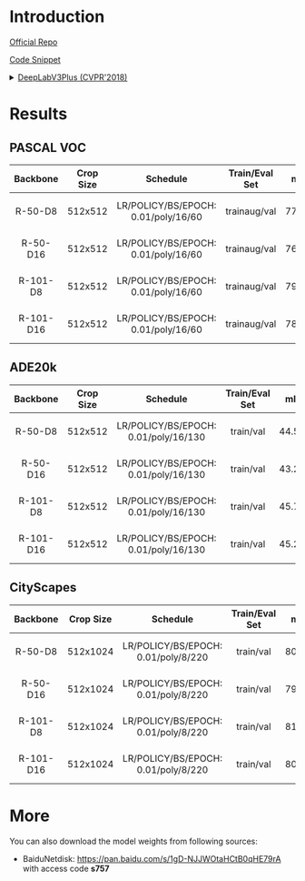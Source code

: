 # Introduction

<a href="https://github.com/tensorflow/models/tree/master/research/deeplab">Official Repo</a>

<a href="https://github.com/SegmentationBLWX/sssegmentation/tree/main/ssseg/modules/models/deeplabv3plus">Code Snippet</a>

<details>
<summary align="left"><a href="https://arxiv.org/pdf/1802.02611.pdf">DeepLabV3Plus (CVPR'2018)</a></summary>

```latex
@inproceedings{chen2018encoder,
    title={Encoder-decoder with atrous separable convolution for semantic image segmentation},
    author={Chen, Liang-Chieh and Zhu, Yukun and Papandreou, George and Schroff, Florian and Adam, Hartwig},
    booktitle={Proceedings of the European conference on computer vision (ECCV)},
    pages={801--818},
    year={2018}
}
```

</details>


# Results

## PASCAL VOC
| Backbone  | Crop Size  | Schedule                             | Train/Eval Set  | mIoU   | Download                                                                                                                                                                                                                                                                                                                                                                                                                     |
| :-:       | :-:        | :-:                                  | :-:             | :-:    | :-:                                                                                                                                                                                                                                                                                                                                                                                                                          |
| R-50-D8   | 512x512    | LR/POLICY/BS/EPOCH: 0.01/poly/16/60  | trainaug/val    | 77.43% | [cfg](https://raw.githubusercontent.com/SegmentationBLWX/sssegmentation/main/ssseg/cfgs/deeplabv3plus/cfgs_voc_resnet50os8.py) &#124; [model](https://github.com/SegmentationBLWX/modelstore/releases/download/ssseg_deeplabv3plus/deeplabv3plus_resnet50os8_voc_train.pth) &#124; [log](https://github.com/SegmentationBLWX/modelstore/releases/download/ssseg_deeplabv3plus/deeplabv3plus_resnet50os8_voc_train.log)       |
| R-50-D16  | 512x512    | LR/POLICY/BS/EPOCH: 0.01/poly/16/60  | trainaug/val    | 76.92% | [cfg](https://raw.githubusercontent.com/SegmentationBLWX/sssegmentation/main/ssseg/cfgs/deeplabv3plus/cfgs_voc_resnet50os16.py) &#124; [model](https://github.com/SegmentationBLWX/modelstore/releases/download/ssseg_deeplabv3plus/deeplabv3plus_resnet50os16_voc_train.pth) &#124; [log](https://github.com/SegmentationBLWX/modelstore/releases/download/ssseg_deeplabv3plus/deeplabv3plus_resnet50os16_voc_train.log)    |
| R-101-D8  | 512x512    | LR/POLICY/BS/EPOCH: 0.01/poly/16/60  | trainaug/val    | 79.19% | [cfg](https://raw.githubusercontent.com/SegmentationBLWX/sssegmentation/main/ssseg/cfgs/deeplabv3plus/cfgs_voc_resnet101os8.py) &#124; [model](https://github.com/SegmentationBLWX/modelstore/releases/download/ssseg_deeplabv3plus/deeplabv3plus_resnet101os8_voc_train.pth) &#124; [log](https://github.com/SegmentationBLWX/modelstore/releases/download/ssseg_deeplabv3plus/deeplabv3plus_resnet101os8_voc_train.log)    |
| R-101-D16 | 512x512    | LR/POLICY/BS/EPOCH: 0.01/poly/16/60  | trainaug/val    | 78.31% | [cfg](https://raw.githubusercontent.com/SegmentationBLWX/sssegmentation/main/ssseg/cfgs/deeplabv3plus/cfgs_voc_resnet101os16.py) &#124; [model](https://github.com/SegmentationBLWX/modelstore/releases/download/ssseg_deeplabv3plus/deeplabv3plus_resnet101os16_voc_train.pth) &#124; [log](https://github.com/SegmentationBLWX/modelstore/releases/download/ssseg_deeplabv3plus/deeplabv3plus_resnet101os16_voc_train.log) |

## ADE20k
| Backbone  | Crop Size  | Schedule                             | Train/Eval Set  | mIoU   | Download                                                                                                                                                                                                                                                                                                                                                                                                                              |
| :-:       | :-:        | :-:                                  | :-:             | :-:    | :-:                                                                                                                                                                                                                                                                                                                                                                                                                                   |
| R-50-D8   | 512x512    | LR/POLICY/BS/EPOCH: 0.01/poly/16/130 | train/val       | 44.51% | [cfg](https://raw.githubusercontent.com/SegmentationBLWX/sssegmentation/main/ssseg/cfgs/deeplabv3plus/cfgs_ade20k_resnet50os8.py) &#124; [model](https://github.com/SegmentationBLWX/modelstore/releases/download/ssseg_deeplabv3plus/deeplabv3plus_resnet50os8_ade20k_train.pth) &#124; [log](https://github.com/SegmentationBLWX/modelstore/releases/download/ssseg_deeplabv3plus/deeplabv3plus_resnet50os8_ade20k_train.log)       |
| R-50-D16  | 512x512    | LR/POLICY/BS/EPOCH: 0.01/poly/16/130 | train/val       | 43.21% | [cfg](https://raw.githubusercontent.com/SegmentationBLWX/sssegmentation/main/ssseg/cfgs/deeplabv3plus/cfgs_ade20k_resnet50os16.py) &#124; [model](https://github.com/SegmentationBLWX/modelstore/releases/download/ssseg_deeplabv3plus/deeplabv3plus_resnet50os16_ade20k_train.pth) &#124; [log](https://github.com/SegmentationBLWX/modelstore/releases/download/ssseg_deeplabv3plus/deeplabv3plus_resnet50os16_ade20k_train.log)    |
| R-101-D8  | 512x512    | LR/POLICY/BS/EPOCH: 0.01/poly/16/130 | train/val       | 45.72% | [cfg](https://raw.githubusercontent.com/SegmentationBLWX/sssegmentation/main/ssseg/cfgs/deeplabv3plus/cfgs_ade20k_resnet101os8.py) &#124; [model](https://github.com/SegmentationBLWX/modelstore/releases/download/ssseg_deeplabv3plus/deeplabv3plus_resnet101os8_ade20k_train.pth) &#124; [log](https://github.com/SegmentationBLWX/modelstore/releases/download/ssseg_deeplabv3plus/deeplabv3plus_resnet101os8_ade20k_train.log)    |
| R-101-D16 | 512x512    | LR/POLICY/BS/EPOCH: 0.01/poly/16/130 | train/val       | 45.22% | [cfg](https://raw.githubusercontent.com/SegmentationBLWX/sssegmentation/main/ssseg/cfgs/deeplabv3plus/cfgs_ade20k_resnet101os16.py) &#124; [model](https://github.com/SegmentationBLWX/modelstore/releases/download/ssseg_deeplabv3plus/deeplabv3plus_resnet101os16_ade20k_train.pth) &#124; [log](https://github.com/SegmentationBLWX/modelstore/releases/download/ssseg_deeplabv3plus/deeplabv3plus_resnet101os16_ade20k_train.log) |

## CityScapes
| Backbone  | Crop Size  | Schedule                             | Train/Eval Set  | mIoU   | Download                                                                                                                                                                                                                                                                                                                                                                                                                                          |
| :-:       | :-:        | :-:                                  | :-:             | :-:    | :-:                                                                                                                                                                                                                                                                                                                                                                                                                                               |
| R-50-D8   | 512x1024   | LR/POLICY/BS/EPOCH: 0.01/poly/8/220  | train/val       | 80.38% | [cfg](https://raw.githubusercontent.com/SegmentationBLWX/sssegmentation/main/ssseg/cfgs/deeplabv3plus/cfgs_cityscapes_resnet50os8.py) &#124; [model](https://github.com/SegmentationBLWX/modelstore/releases/download/ssseg_deeplabv3plus/deeplabv3plus_resnet50os8_cityscapes_train.pth) &#124; [log](https://github.com/SegmentationBLWX/modelstore/releases/download/ssseg_deeplabv3plus/deeplabv3plus_resnet50os8_cityscapes_train.log)       |
| R-50-D16  | 512x1024   | LR/POLICY/BS/EPOCH: 0.01/poly/8/220  | train/val       | 79.73% | [cfg](https://raw.githubusercontent.com/SegmentationBLWX/sssegmentation/main/ssseg/cfgs/deeplabv3plus/cfgs_cityscapes_resnet50os16.py) &#124; [model](https://github.com/SegmentationBLWX/modelstore/releases/download/ssseg_deeplabv3plus/deeplabv3plus_resnet50os16_cityscapes_train.pth) &#124; [log](https://github.com/SegmentationBLWX/modelstore/releases/download/ssseg_deeplabv3plus/deeplabv3plus_resnet50os16_cityscapes_train.log)    |
| R-101-D8  | 512x1024   | LR/POLICY/BS/EPOCH: 0.01/poly/8/220  | train/val       | 81.09% | [cfg](https://raw.githubusercontent.com/SegmentationBLWX/sssegmentation/main/ssseg/cfgs/deeplabv3plus/cfgs_cityscapes_resnet101os8.py) &#124; [model](https://github.com/SegmentationBLWX/modelstore/releases/download/ssseg_deeplabv3plus/deeplabv3plus_resnet101os8_cityscapes_train.pth) &#124; [log](https://github.com/SegmentationBLWX/modelstore/releases/download/ssseg_deeplabv3plus/deeplabv3plus_resnet101os8_cityscapes_train.log)    |
| R-101-D16 | 512x1024   | LR/POLICY/BS/EPOCH: 0.01/poly/8/220  | train/val       | 80.20% | [cfg](https://raw.githubusercontent.com/SegmentationBLWX/sssegmentation/main/ssseg/cfgs/deeplabv3plus/cfgs_cityscapes_resnet101os16.py) &#124; [model](https://github.com/SegmentationBLWX/modelstore/releases/download/ssseg_deeplabv3plus/deeplabv3plus_resnet101os16_cityscapes_train.pth) &#124; [log](https://github.com/SegmentationBLWX/modelstore/releases/download/ssseg_deeplabv3plus/deeplabv3plus_resnet101os16_cityscapes_train.log) |


# More
You can also download the model weights from following sources:
- BaiduNetdisk: https://pan.baidu.com/s/1gD-NJJWOtaHCtB0qHE79rA with access code **s757**